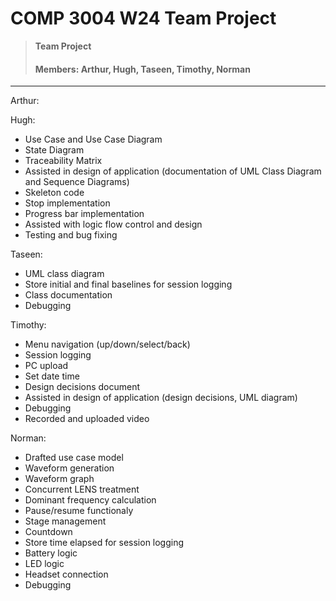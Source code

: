 # COMP 3004 W24 Team Project

> **Team Project**
> #### Members: Arthur, Hugh, Taseen, Timothy, Norman

--- 

Arthur:

Hugh:
  - Use Case and Use Case Diagram
  - State Diagram
  - Traceability Matrix
  - Assisted in design of application (documentation of UML Class Diagram and Sequence Diagrams)
  - Skeleton code
  - Stop implementation
  - Progress bar implementation
  - Assisted with logic flow control and design
  - Testing and bug fixing

Taseen:
- UML class diagram
- Store initial and final baselines for session logging
- Class documentation
- Debugging

Timothy:
- Menu navigation (up/down/select/back)
- Session logging
- PC upload
- Set date time
- Design decisions document
- Assisted in design of application (design decisions, UML diagram)
- Debugging
- Recorded and uploaded video

Norman:
- Drafted use case model
- Waveform generation
- Waveform graph
- Concurrent LENS treatment
- Dominant frequency calculation
- Pause/resume functionaly
- Stage management
- Countdown
- Store time elapsed for session logging
- Battery logic
- LED logic
- Headset connection
- Debugging

